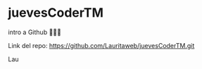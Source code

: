 # juevesCoderTM

intro  a Github 🚀🌈😎

Link del repo: https://github.com/Lauritaweb/juevesCoderTM.git

Lau

